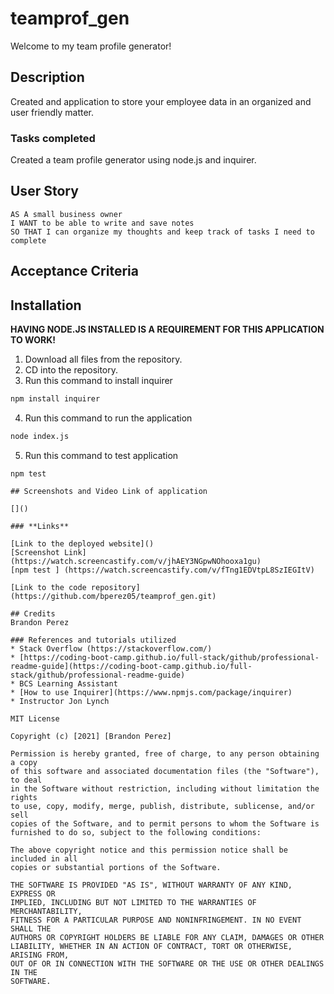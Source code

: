 # teamprof_gen
Welcome to my team profile generator!


## Description

Created and application to store your employee data in an organized and user friendly matter.

### **Tasks completed**

Created a team profile generator using node.js and inquirer.


## User Story

```
AS A small business owner
I WANT to be able to write and save notes
SO THAT I can organize my thoughts and keep track of tasks I need to complete
```

## Acceptance Criteria



## Installation

**HAVING NODE.JS INSTALLED IS A REQUIREMENT FOR THIS APPLICATION TO WORK!**

1. Download all files from the repository.
2. CD into the repository.
3. Run this command to install inquirer
```md
npm install inquirer
```
4. Run this command to run the application
```md
node index.js
```
5. Run this command to test application
``` 
npm test

## Screenshots and Video Link of application

[]()

### **Links**

[Link to the deployed website]()
[Screenshot Link] (https://watch.screencastify.com/v/jhAEY3NGpwNOhooxa1gu)
[npm test ] (https://watch.screencastify.com/v/fTng1EDVtpL8SzIEGItV)

[Link to the code repository] (https://github.com/bperez05/teamprof_gen.git)

## Credits
Brandon Perez

### References and tutorials utilized
* Stack Overflow (https://stackoverflow.com/)
* [https://coding-boot-camp.github.io/full-stack/github/professional-readme-guide](https://coding-boot-camp.github.io/full-stack/github/professional-readme-guide)
* BCS Learning Assistant
* [How to use Inquirer](https://www.npmjs.com/package/inquirer)
* Instructor Jon Lynch

MIT License

Copyright (c) [2021] [Brandon Perez]

Permission is hereby granted, free of charge, to any person obtaining a copy
of this software and associated documentation files (the "Software"), to deal
in the Software without restriction, including without limitation the rights
to use, copy, modify, merge, publish, distribute, sublicense, and/or sell
copies of the Software, and to permit persons to whom the Software is
furnished to do so, subject to the following conditions:

The above copyright notice and this permission notice shall be included in all
copies or substantial portions of the Software.

THE SOFTWARE IS PROVIDED "AS IS", WITHOUT WARRANTY OF ANY KIND, EXPRESS OR
IMPLIED, INCLUDING BUT NOT LIMITED TO THE WARRANTIES OF MERCHANTABILITY,
FITNESS FOR A PARTICULAR PURPOSE AND NONINFRINGEMENT. IN NO EVENT SHALL THE
AUTHORS OR COPYRIGHT HOLDERS BE LIABLE FOR ANY CLAIM, DAMAGES OR OTHER
LIABILITY, WHETHER IN AN ACTION OF CONTRACT, TORT OR OTHERWISE, ARISING FROM,
OUT OF OR IN CONNECTION WITH THE SOFTWARE OR THE USE OR OTHER DEALINGS IN THE
SOFTWARE.